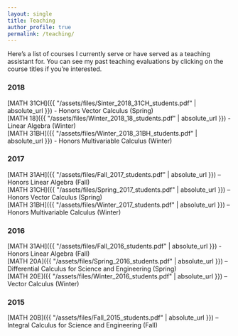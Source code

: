 ```yaml
---
layout: single
title: Teaching
author_profile: true
permalink: /teaching/
---
```


Here’s a list of courses I currently serve or have served as a teaching assistant for. You can see my past teaching evaluations by clicking on the course titles if you’re interested.

### 2018

[MATH 31CH]({{ "/assets/files/Sinter_2018_31CH_students.pdf" | absolute_url }}) - Honors Vector Calculus (Spring)  
[MATH 18]({{ "/assets/files/Winter_2018_18_students.pdf" | absolute_url }}) - Linear Algebra (Winter)  
[MATH 31BH]({{ "/assets/files/Winter_2018_31BH_students.pdf" | absolute_url }}) - Honors Multivariable Calculus (Winter)

### 2017

[MATH 31AH]({{ "/assets/files/Fall_2017_students.pdf" | absolute_url }}) – Honors Linear Algebra (Fall)  
[MATH 31CH]({{ "/assets/files/Spring_2017_students.pdf" | absolute_url }}) – Honors Vector Calculus (Spring)  
[MATH 31BH]({{ "/assets/files/Winter_2017_students.pdf" | absolute_url }}) – Honors Multivariable Calculus (Winter)

### 2016

[MATH 31AH]({{ "/assets/files/Fall_2016_students.pdf" | absolute_url }}) - Honors Linear Algebra (Fall)  
[MATH 20A]({{ "/assets/files/Spring_2016_students.pdf" | absolute_url }}) – Differential Calculus for Science and Engineering (Spring)  
[MATH 20E]({{ "/assets/files/Winter_2016_students.pdf" | absolute_url }}) – Vector Calculus (Winter)

### 2015

[MATH 20B]({{ "/assets/files/Fall_2015_students.pdf" | absolute_url }}) – Integral Calculus for Science and Engineering (Fall)
